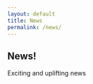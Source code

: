 ```yaml
---
layout: default
title: News
permalink: /news/
---
```


<section class="intro">
  <h2>News!</h2>
  <p>
    Exciting and uplifting news
  </p>
</section>
